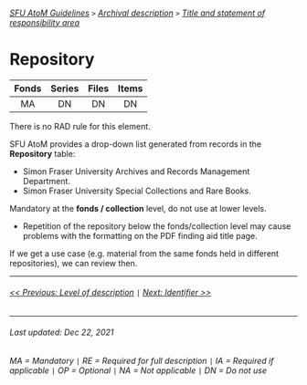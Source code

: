 ###### [SFU AtoM Guidelines](../README.md) `>` [Archival description](overview.md) `>` [Title and statement of responsibility area](overview.md#title-area)

# Repository

| Fonds 	| Series 	| Files 	| Items 	|
|:-----:	|:------:	|:-----:	|:-----:	|
|   MA    |   DN    |   DN  	|   DN  	|

There is no RAD rule for this element.

SFU AtoM provides a drop-down list generated from records in the **Repository** table:
- Simon Fraser University Archives and Records Management Department.
- Simon Fraser University Special Collections and Rare Books.

Mandatory at the **fonds / collection** level, do not use at lower levels.
- Repetition of the repository below the fonds/collection level may cause problems with the formatting on the PDF finding aid title page.

If we get a use case (e.g. material from the same fonds held in different repositories), we can review then.

---
###### [<< Previous: Level of description](level-of-description.md) `|` [Next: Identifier >>](identifier.md)
---
###### Last updated: Dec 22, 2021
###### MA = Mandatory `|` RE = Required for full description `|` IA = Required if applicable `|` OP = Optional `|` NA = Not applicable `|` DN = Do not use
